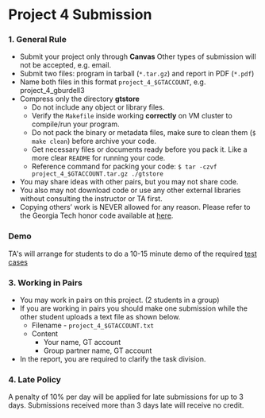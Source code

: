 # Project 4 Submission

### 1. General Rule

* Submit your project only through **Canvas** Other types of submission will not be accepted, e.g. email.
* Submit two files: program in tarball (`*.tar.gz`) and report in PDF (`*.pdf`)
* Name both files in this format `project_4_$GTACCOUNT`, e.g. project_4_gburdell3
* Compress only the directory **gtstore**
  * Do not include any object or library files.
  * Verify the `Makefile` inside working **correctly** on VM cluster to compile/run your program.
  * Do not pack the binary or metadata files, make sure to clean them (`$ make clean`) before archive your code.
  * Get necessary files or documents ready before you pack it. Like a more clear `README` for running your code.
  * Reference command for packing your code: `$ tar -czvf project_4_$GTACCOUNT.tar.gz ./gtstore`
* You may share ideas with other pairs, but you may not share code.
* You also may not download code or use any other external libraries without consulting the instructor or TA first.
* Copying others’ work is NEVER allowed for any reason. Please refer to the Georgia Tech honor code available at [here](http://www.honor.gatech.edu/).

### Demo
TA's will arrange for students to do a 10-15 minute demo of the required [test cases](./project_4_demo_and_report.md)

### 3. Working in Pairs

* You may work in pairs on this project. (2 students in a group)
* If you are working in pairs you should make one submission while the other student uploads a text file as shown below.
  * Filename - `project_4_$GTACCOUNT.txt`
  * Content
    * Your name, GT account
    * Group partner name, GT account
* In the report, you are required to clarify the task division.

### 4. Late Policy

A penalty of 10% per day will be applied for late submissions for up to 3 days. Submissions received more than 3 days late will receive no credit.
